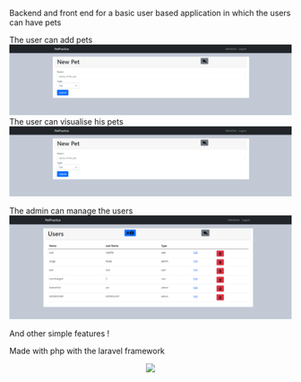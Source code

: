 

Backend and front end for a basic user based application in which the users can have pets


The user can add pets
![This is an image](https://github.com/luisdaniel200926/Backend-Laravel/blob/main/NewPet.png)
The user can visualise his pets
![This is an image](https://github.com/luisdaniel200926/Backend-Laravel/blob/main/NewPet.png)

The admin can manage the users
![This is an image](https://github.com/luisdaniel200926/Backend-Laravel/blob/main/UsersData.png)

And other simple features !


Made with php with the laravel framework

<p align="center"><a href="https://laravel.com" target="_blank"><img src="https://raw.githubusercontent.com/laravel/art/master/logo-lockup/5%20SVG/2%20CMYK/1%20Full%20Color/laravel-logolockup-cmyk-red.svg" width="200"></a></p>
